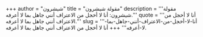 +++
author = "شيشرون"
title = "مقولة شيشرون"
description = '''مقولة شيشرون: أنا لا أخجل من الاعتراف أنني جاهل بما لا أعرفه.'''
quote = '''أنا لا أخجل من الاعتراف أنني جاهل بما لا أعرفه.'''
slug = '''أنا-لا-أخجل-من-الاعتراف-أنني-جاهل-بما-لا-أعرفه'''
+++
أنا لا أخجل من الاعتراف أنني جاهل بما لا أعرفه.
